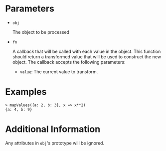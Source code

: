 # Parameters

* `obj`

  The object to be processed

* `fn`

  A callback that will be called with each value in the object. This function should return a transformed value that will be used to construct the new object. The callback accepts the following parameters:

  * `value`: The current value to transform.

# Examples

```
> mapValues({a: 2, b: 3}, x => x**2)
{a: 4, b: 9}
```

# Additional Information

Any attributes in `obj`'s prototype will be ignored.